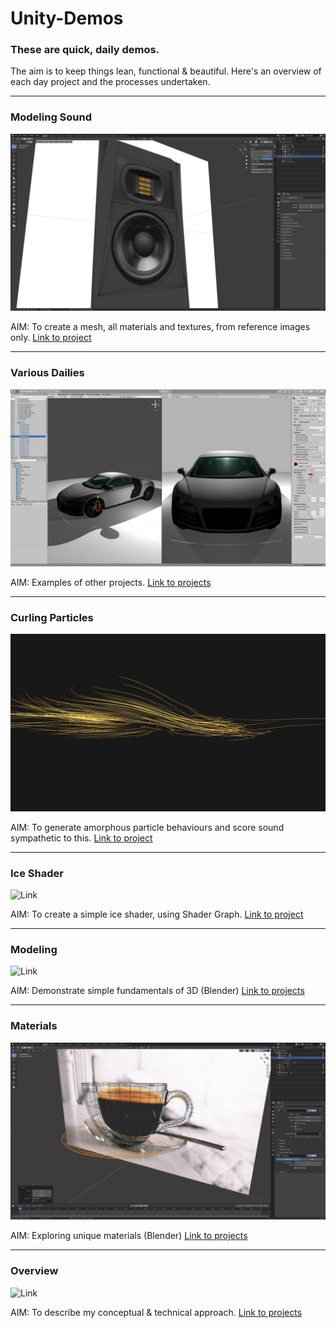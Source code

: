 # Unity-Demos

### These are quick, daily demos. 
The aim is to keep things lean, functional & beautiful. Here's an overview of each day project and the processes undertaken.

---

### Modeling Sound 

![Link](Adam-Audio/Renders/Screenshots/00_Screenshot_Adam_2020-11-17.png)

AIM: To create a mesh, all materials and textures, from reference images only.  [Link to project](https://github.com/RichieWallett/Unity-Demos/tree/main/Adam-Audio)


---

### Various Dailies

![Link](https://github.com/RichieWallett/Unity-Demos/blob/main/Various/Screenshots/Unity_R8_Test_00.png)

AIM: Examples of other projects. [Link to projects](https://github.com/RichieWallett/Unity-Demos/tree/main/Various)

---

### Curling Particles 

![Link](Particles_Curl_02/Screenshots/00_Screenshot_Par-Cur_2020-10-29.png)

AIM: To generate amorphous particle behaviours and score sound sympathetic to this. [Link to project](https://github.com/RichieWallett/Unity-Demos/tree/main/Particles_Curl_02)

---

### Ice Shader

![Link](Ice_Shader_01/Recordings/image_001_0001.png)

AIM: To create a simple ice shader, using Shader Graph.
[Link to project](https://github.com/RichieWallett/Unity-Demos/tree/main/Ice_Shader_01)

---

### Modeling

![Link](https://github.com/RichieWallett/Unity-Demos/blob/main/Doughnut/Renders/Screenshots/06_Screenshot_Dou_2020-11-14.png)

AIM: Demonstrate simple fundamentals of 3D (Blender) [Link to projects](https://github.com/RichieWallett/Unity-Demos/tree/main/Doughnut)

---

### Materials

![Link](https://github.com/RichieWallett/Unity-Demos/blob/main/Coffeecup/Renders/Screenshots/04_Screenshot_Cup_2020-11-16.png)

AIM: Exploring unique materials (Blender) [Link to projects](https://github.com/RichieWallett/Unity-Demos/tree/main/Coffeecup)

---


### Overview

![Link](https://github.com/RichieWallett/Unity-Demos/blob/main/Overview/00_Unity_Overview_Directions.png)

AIM: To describe my conceptual & technical approach. [Link to projects](https://github.com/RichieWallett/Unity-Demos/tree/main/Overview)
